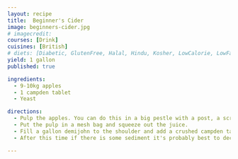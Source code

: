 ```yaml
---
layout: recipe
title:  Beginner's Cider
image: beginners-cider.jpg
# imagecredit:
courses: [Drink]
cuisines: [British]
# diets: [Diabetic, GlutenFree, Halal, Hindu, Kosher, LowCalorie, LowFat, LowLactose, LowSalt, Vegan, Vegetarian]
yield: 1 gallon
published: true

ingredients:
  - 9-10kg apples
  - 1 campden tablet
  - Yeast

directions:
  - Pulp the apples. You can do this in a big pestle with a post, a scratter, or even a blender. If using the blender you'll need a fine mesh to filter it through else there will be a lot of sediment.
  - Put the pulp in a mesh bag and squeeze out the juice.
  - Fill a gallon demijohn to the shoulder and add a crushed campden tablet. Seal with a bung and airlock and leave for 24hrs.
  - After this time if there is some sediment it's probably best to decant to a new sterile demijohn before continuing. Add the yeast and leave until the bubbling stops. It can take 12 hours to start and anything from a week to finish.

---
```


